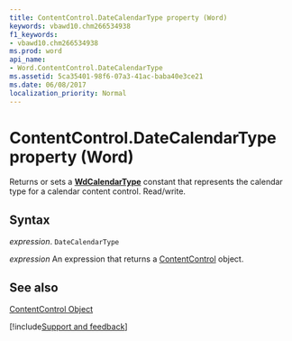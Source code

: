 ```yaml
---
title: ContentControl.DateCalendarType property (Word)
keywords: vbawd10.chm266534938
f1_keywords:
- vbawd10.chm266534938
ms.prod: word
api_name:
- Word.ContentControl.DateCalendarType
ms.assetid: 5ca35401-98f6-07a3-41ac-baba40e3ce21
ms.date: 06/08/2017
localization_priority: Normal
---
```



# ContentControl.DateCalendarType property (Word)

Returns or sets a  **[WdCalendarType](Word.WdCalendarType.md)** constant that represents the calendar type for a calendar content control. Read/write.


## Syntax

_expression_. `DateCalendarType`

 _expression_ An expression that returns a [ContentControl](./Word.ContentControl.md) object.


## See also


[ContentControl Object](Word.ContentControl.md)

[!include[Support and feedback](~/includes/feedback-boilerplate.md)]